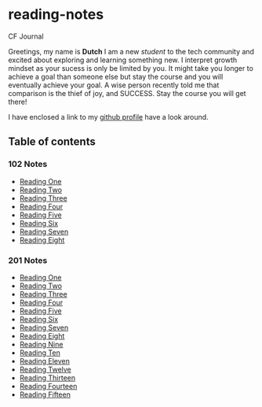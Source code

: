 # reading-notes

CF Journal

Greetings, my name is **Dutch** I am a new *student* to the tech community and excited about exploring and learning something new. I interpret growth mindset as your sucess is only be limited by you. It might take you longer to achieve a goal than someone else but stay the course and you will eventually achieve your goal. A wise person recently told me that comparison is the thief of joy, and SUCCESS. Stay the course you will get there!

I have enclosed a link to my [github profile](https://www.github.com/jdutchfoy) have a look around.

## Table of contents

### 102 Notes

- [Reading One](./102/class1.md)
- [Reading Two](./102/class2.md)
- [Reading Three](./102/class3.md)
- [Reading Four](./102/class4.md)
- [Reading Five](./102/class5.md)
- [Reading Six](./102/class6.md)
- [Reading Seven](./102/class7.md)
- [Reading Eight](./102/class8.md)

### 201 Notes

- [Reading One](./201/class1.md)
- [Reading Two](./201/class2.md)
- [Reading Three](./201/class3.md)
- [Reading Four](./201/class4.md)
- [Reading Five](./201/class5.md)
- [Reading Six](./201/class6.md)
- [Reading Seven](./201/class7.md)
- [Reading Eight](./201/class8.md)
- [Reading Nine](./201/class9.md)
- [Reading Ten](./201/class10.md)
- [Reading Eleven](./201/class11.md)
- [Reading Twelve](./201/class12.md)
- [Reading Thirteen](./201/class13.md)
- [Reading Fourteen](./201/class14.md)
- [Reading Fifteen](./201/class15.md)
